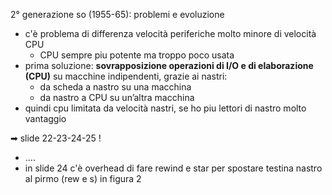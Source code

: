 2° generazione so (1955-65): problemi e evoluzione
- c'è problema di differenza velocità periferiche molto minore di velocità CPU
	- CPU sempre piu potente ma troppo poco usata
- prima soluzione: **sovrapposizione operazioni di I/O e di elaborazione (CPU)** su macchine indipendenti, grazie ai nastri:
	- da scheda a nastro su una macchina
	- da nastro a CPU su un’altra macchina
- quindi cpu limitata da velocità nastri, se ho piu lettori di nastro molto vantaggio

➡ slide 22-23-24-25 !
- ....
- in slide 24 c'è overhead di fare rewind e star per spostare testina nastro al pirmo (rew e s) in figura 2